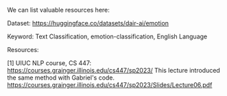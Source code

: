 We can list valuable resources here:

Dataset:
https://huggingface.co/datasets/dair-ai/emotion

Keyword:
Text Classification, emotion-classification, English Language

Resources:

[1] UIUC NLP course, CS 447:
https://courses.grainger.illinois.edu/cs447/sp2023/
This lecture introduced the same method with Gabriel's code.
https://courses.grainger.illinois.edu/cs447/sp2023/Slides/Lecture06.pdf

